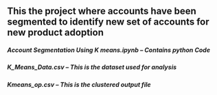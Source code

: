 ## This the project where accounts have been segmented to identify new set of accounts for new product adoption
##### Account Segmentation Using K means.ipynb – Contains python Code
##### K_Means_Data.csv – This is the dataset used for analysis
##### Kmeans_op.csv – This is the clustered output file
